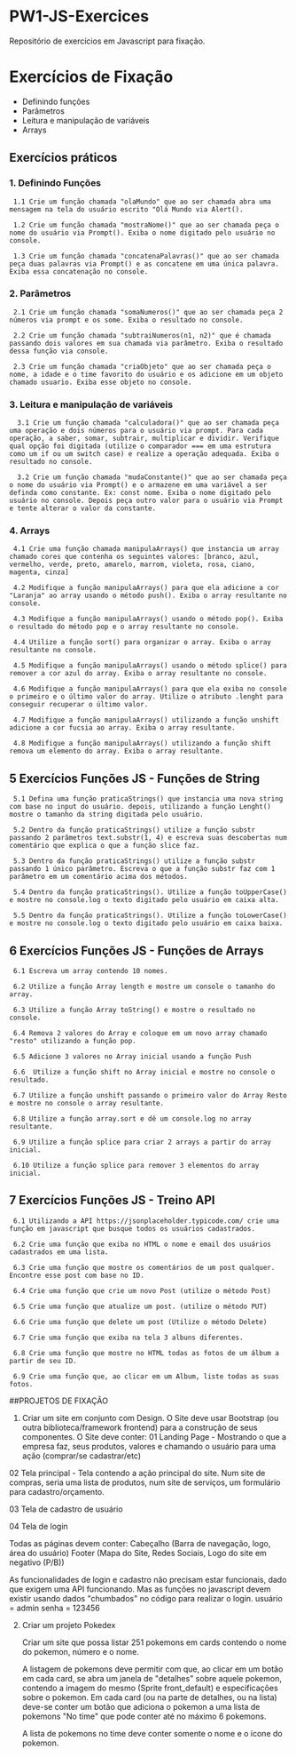 # PW1-JS-Exercices
Repositório de exercícios em Javascript para fixação.

# Exercícios de Fixação
   - Definindo funções
   - Parâmetros
   - Leitura e manipulação de variáveis
   - Arrays

## Exercícios práticos
### 1. Definindo Funções
     1.1 Crie um função chamada "olaMundo" que ao ser chamada abra uma mensagem na tela do usuário escrito "Olá Mundo via Alert().

     1.2 Crie um função chamada "mostraNome()" que ao ser chamada peça o nome do usuário via Prompt(). Exiba o nome digitado pelo usuário no console.

     1.3 Crie um função chamada "concatenaPalavras()" que ao ser chamada peça duas palavras via Prompt() e as concatene em uma única palavra. Exiba essa concatenação no console.

### 2. Parâmetros
     2.1 Crie um função chamada "somaNumeros()" que ao ser chamada peça 2 números via prompt e os some. Exiba o resultado no console.

     2.2 Crie um função chamada "subtraiNumeros(n1, n2)" que é chamada passando dois valores em sua chamada via parâmetro. Exiba o resultado dessa função via console.

     2.3 Crie um função chamada "criaObjeto" que ao ser chamada peça o nome, a idade e o time favorito do usuário e os adicione em um objeto chamado usuario. Exiba esse objeto no console.

### 3. Leitura e manipulação de variáveis
      3.1 Crie um função chamada "calculadora()" que ao ser chamada peça uma operação e dois números para o usuário via prompt. Para cada operação, a saber, somar, subtrair, multiplicar e dividir. Verifique qual opção foi digitada (utilize o comparador === em uma estrutura como um if ou um switch case) e realize a operação adequada. Exiba o resultado no console.

      3.2 Crie um função chamada "mudaConstante()" que ao ser chamada peça o nome do usuário via Prompt() e o armazene em uma variável a ser definda como constante. Ex: const nome. Exiba o nome digitado pelo usuário no console. Depois peça outro valor para o usuário via Prompt e tente alterar o valor da constante.

### 4. Arrays
     4.1 Crie uma função chamada manipulaArrays() que instancia um array chamado cores que contenha os seguintes valores: [branco, azul, vermelho, verde, preto, amarelo, marrom, violeta, rosa, ciano, magenta, cinza]

     4.2 Modifique a função manipulaArrays() para que ela adicione a cor "Laranja" ao array usando o método push(). Exiba o array resultante no console.

     4.3 Modifique a função manipulaArrays() usando o método pop(). Exiba o resultado do método pop e o array resultante no console.

     4.4 Utilize a função sort() para organizar o array. Exiba o array resultante no console.

     4.5 Modifique a função manipulaArrays() usando o método splice() para remover a cor azul do array. Exiba o array resultante no console.

     4.6 Modifique a função manipulaArrays() para que ela exiba no console o primeiro e o último valor do array. Utilize o atributo .lenght para conseguir recuperar o último valor.

     4.7 Modifique a função manipulaArrays() utilizando a função unshift adicione a cor fucsia ao array. Exiba o array resultante.

     4.8 Modifique a função manipulaArrays() utilizando a função shift remova um elemento do array. Exiba o array resultante.

## 5 Exercícios Funções JS - Funções de String
     
     5.1 Defina uma função praticaStrings() que instancia uma nova string com base no input do usuário. depois, utilizando a função Lenght() mostre o tamanho da string digitada pelo usuário.

     5.2 Dentro da função praticaStrings() utilize a função substr passando 2 parâmetros text.substr(1, 4) e escreva suas descobertas num comentário que explica o que a função slice faz.

     5.3 Dentro da função praticaStrings() utilize a função substr passando 1 único parâmetro. Escreva o que a função substr faz com 1 parâmetro em um comentário acima dos métodos.

     5.4 Dentro da função praticaStrings(). Utilize a função toUpperCase() e mostre no console.log o texto digitado pelo usuário em caixa alta.

     5.5 Dentro da função praticaStrings(). Utilize a função toLowerCase() e mostre no console.log o texto digitado pelo usuário em caixa baixa.

## 6 Exercícios Funções JS - Funções de Arrays

     6.1 Escreva um array contendo 10 nomes.

     6.2 Utilize a função Array length e mostre um console o tamanho do array.

     6.3 Utilize a função Array toString() e mostre o resultado no console.

     6.4 Remova 2 valores do Array e coloque em um novo array chamado "resto" utilizando a função pop.

     6.5 Adicione 3 valores no Array inicial usando a função Push

     6.6  Utilize a função shift no Array inicial e mostre no console o resultado.

     6.7 Utilize a função unshift passando o primeiro valor do Array Resto e mostre no console o array resultante. 

     6.8 Utilize a função array.sort e dê um console.log no array resultante.

     6.9 Utilize a função splice para criar 2 arrays a partir do array inicial.

     6.10 Utilize a função splice para remover 3 elementos do array inicial.

## 7 Exercícios Funções JS - Treino API

     6.1 Utilizando a API https://jsonplaceholder.typicode.com/ crie uma função em javascript que busque todos os usuários cadastrados.

     6.2 Crie uma função que exiba no HTML o nome e email dos usuários cadastrados em uma lista.

     6.3 Crie uma função que mostre os comentários de um post qualquer. Encontre esse post com base no ID.

     6.4 Crie uma função que crie um novo Post (utilize o método Post)

     6.5 Crie uma função que atualize um post. (utilize o método PUT)

     6.6 Crie uma função que delete um post (Utilize o método Delete)

     6.7 Crie uma função que exiba na tela 3 albuns diferentes.

     6.8 Crie uma função que mostre no HTML todas as fotos de um álbum a partir de seu ID.

     6.9 Crie uma função que, ao clicar em um Album, liste todas as suas fotos.


##PROJETOS DE FIXAÇÃO
1. Criar um site em conjunto com Design.
O Site deve usar Bootstrap (ou outra biblioteca/framework frontend) para a construção de seus componentes.
O Site deve conter:
01 Landing Page - Mostrando o que a empresa faz, seus produtos, valores e chamando o usuário para uma ação (comprar/se cadastrar/etc)

02 Tela principal - Tela contendo a ação principal do site. Num site de compras, seria uma lista de produtos, num site de serviços, um formulário para cadastro/orçamento.

03 Tela de cadastro de usuário

04 Tela de login


Todas as páginas devem conter:
Cabeçalho (Barra de navegação, logo, área do usuário)
Footer (Mapa do Site, Redes Sociais, Logo do site em negativo (P/B))

As funcionalidades de login e cadastro não precisam estar funcionais, dado que exigem uma API funcionando. Mas as funções no javascript devem existir usando dados "chumbados" no código para realizar o login. usuário = admin senha = 123456

2. Criar um projeto Pokedex

   Criar um site que possa listar 251 pokemons em cards contendo o nome do pokemon, número e o nome.

   A listagem de pokemons deve permitir com que, ao clicar em um botão em cada card, se abra um janela de "detalhes" sobre aquele pokemon, contendo a imagem do mesmo (Sprite front_default) e especificações sobre o pokemon.
   Em cada card (ou na parte de detalhes, ou na lista) deve-se conter um botão que adiciona o pokemon a uma lista de pokemons "No time" que pode conter até no máximo 6 pokemons.

   A lista de pokemons no time deve conter somente o nome e o ícone do pokemon.